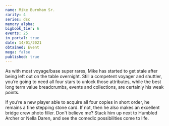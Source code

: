 ```yaml
---
name: Mike Burnham Sr.
rarity: 4
series: dsc
memory_alpha:
bigbook_tier: 6
events: 25
in_portal: true
date: 14/01/2021
obtained: Event
mega: false
published: true
---
```


As with most voyage/base super rares, Mike has started to get stale after being left out on the table overnight. Still a competent voyager and shuttler, you’re going to need all four stars to unlock those attributes, while the best long term value breadcrumbs, events and collections, are certainly his weak points. 

If you’re a new player able to acquire all four copies in short order, he remains a fine stepping stone card. If not, then he also makes an excellent bridge crew photo filler. Don't believe me? Stack him up next to Humbled Archer or Nella Daren, and see the comedic possibilities come to life.
